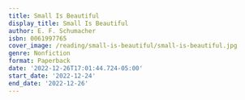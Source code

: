 ```yaml
---
title: Small Is Beautiful
display_title: Small Is Beautiful
author: E. F. Schumacher
isbn: 0061997765
cover_image: /reading/small-is-beautiful/small-is-beautiful.jpg
genre: Nonfiction
format: Paperback
date: '2022-12-26T17:01:44.724-05:00'
start_date: '2022-12-24'
end_date: '2022-12-26'
---
```


